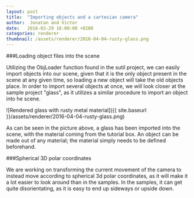 ```yaml
---
layout: post
title:  "Importing objects and a cartesian camera"
author:  Jonatan and Victor
date:   2016-03-29 16:00:00 +0200
categories: renderer
thumbnail: /assets/renderer/2016-04-04-rusty-glass.png
---
```


###Loading object files into the scene

Utilizing the ObjLoader function found in the sutil project, we can easily import objects into our scene, given that it is the only object present in the scene at any given time, so loading a new object will take the old objects place. In order to import several objects at once, we will look closer at the sample project "glass", as it utilizes a similar procedure to import an object into he scene.

![Rendered glass with rusty metal material]({{ site.baseurl }}/assets/renderer/2016-04-04-rusty-glass.png)

As can be seen in the picture above, a glass has been imported into the scene, with the material coming from the tutorial box. An object can be made out of any material; the material simply needs to be defined beforehand.


###Spherical 3D polar coordinates

We are working on transforming the current movement of the camera to instead move according to spherical 3d polar coordinates, as it will make it a lot easier to look around than in the samples. In the samples, it can get quite disorientating, as it is easy to end up sideways or upside down.

